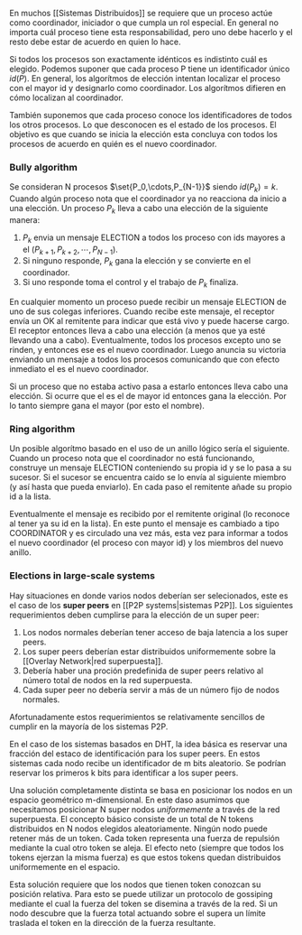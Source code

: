 En muchos [[Sistemas Distribuidos]] se requiere que un proceso actúe como coordinador, iniciador o que cumpla un rol especial. En general no importa cuál proceso tiene esta responsabilidad, pero uno debe hacerlo y el resto debe estar de acuerdo en quien lo hace.

Si todos los procesos son exactamente idénticos es indistinto cuál es elegido. Podemos suponer que cada proceso P tiene un identificador único $id(P)$. En general, los algorítmos de elección intentan localizar el proceso con el mayor id y designarlo como coordinador. Los algorítmos difieren en cómo localizan al coordinador.

También suponemos que cada proceso conoce los identificadores de todos los otros procesos. Lo que desconocen es el estado de los procesos. El objetivo es que cuando se inicia la elección esta concluya con todos los procesos de acuerdo en quién es el nuevo coordinador.

### Bully algorithm
Se consideran N procesos $\set{P_0,\cdots,P_{N-1}}$ siendo $id(P_k)=k$. Cuando algún proceso nota que el coordinador ya no reacciona da inicio a una elección. Un proceso $P_k$ lleva a cabo una elección de la siguiente manera:
1. $P_k$ envia un mensaje ELECTION a todos los proceso con ids mayores a el ($P_{k+1},P_{k+2},\cdots,P_{N-1}$).
2. Si ninguno responde, $P_k$ gana la elección y se convierte en el coordinador.
3. Si uno responde toma el control y el trabajo de $P_k$ finaliza.

En cualquier momento un proceso puede recibir un mensaje ELECTION de uno de sus colegas inferiores. Cuando recibe este mensaje, el receptor envía un OK al remitente para indicar que está vivo y puede hacerse cargo. El receptor entonces lleva a cabo una elección (a menos que ya esté llevando una a cabo). Eventualmente, todos los procesos excepto uno se rinden, y entonces ese es el nuevo coordinador. Luego anuncia su victoria enviando un mensaje a todos los procesos comunicando que con efecto inmediato el es el nuevo coordinador.

Si un proceso que no estaba activo pasa a estarlo entonces lleva cabo una elección. Si ocurre que el es el de mayor id entonces gana la elección. Por lo tanto siempre gana el mayor (por esto el nombre).

### Ring algorithm
Un posible algorítmo basado en el uso de un anillo lógico sería el siguiente. Cuando un proceso nota que el coordinador no está funcionando, construye un mensaje ELECTION conteniendo su propia id y se lo pasa a su sucesor. Si el sucesor se encuentra caido se lo envía al siguiente miembro (y así hasta que pueda enviarlo). En cada paso el remitente añade su propio id a la lista.

Eventualmente el mensaje es recibido por el remitente original (lo reconoce al tener ya su id en la lista). En este punto el mensaje es cambiado a tipo COORDINATOR y es circulado una vez más, esta vez para informar a todos el nuevo coordinador (el proceso con mayor id) y los miembros del nuevo anillo.

### Elections in large-scale systems
Hay situaciones en donde varios nodos deberían ser selecionados, este es el caso de los **super peers** en [[P2P systems|sistemas P2P]]. Los siguientes requerimientos deben cumplirse para la elección de un super peer:
1. Los nodos normales deberían tener acceso de baja latencia a los super peers.
2. Los super peers deberían estar distribuidos uniformemente sobre la [[Overlay Network|red superpuesta]].
3. Debería haber una proción predefinida de super peers relativo al número total de nodos en la red superpuesta.
4. Cada super peer no debería servir a más de un número fijo de nodos normales.

Afortunadamente estos requerimientos se relativamente sencillos de cumplir en la mayoría de los sistemas P2P.

En el caso de los sistemas basados en DHT, la idea básica es reservar una fracción del estaco de identificación para los super peers. En estos sistemas cada nodo recibe un identificador de m bits aleatorio. Se podrían reservar los primeros k bits para identificar a los super peers.

Una solución completamente distinta se basa en posicionar los nodos en un espacio geométrico m-dimensional. En este daso asumimos que necesitamos posicionar N super nodos *uniformemente* a través de la red superpuesta. El concepto básico consiste de un total de N tokens distribuidos en N nodos elegidos aleatoriamente. Ningún nodo puede retener más de un token. Cada token representa una fuerza de repulsión mediante la cual otro token se aleja. El efecto neto (siempre que todos los tokens ejerzan la misma fuerza) es que estos tokens quedan distribuidos uniformemente en el espacio.

Esta solución requiere que los nodos que tienen token conozcan su posición relativa. Para esto se puede utilizar un protocolo de gossiping mediante el cual la fuerza del token se disemina a través de la red. Si un nodo descubre que la fuerza total actuando sobre el supera un límite traslada el token en la dirección de la fuerza resultante.